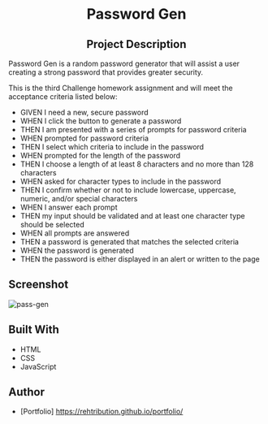 <h1 align="center">Password Gen</h1>

<h2 align="center">Project Description</h2>
Password Gen is a random password generator that will assist a user creating a strong password that provides greater security.


This is the third Challenge homework assignment and will meet the acceptance criteria listed below:

- GIVEN I need a new, secure password
- WHEN I click the button to generate a password
- THEN I am presented with a series of prompts for password criteria
- WHEN prompted for password criteria
- THEN I select which criteria to include in the password
- WHEN prompted for the length of the password
- THEN I choose a length of at least 8 characters and no more than 128 characters
- WHEN asked for character types to include in the password
- THEN I confirm whether or not to include lowercase, uppercase, numeric, and/or special characters
- WHEN I answer each prompt
- THEN my input should be validated and at least one character type should be selected
- WHEN all prompts are answered
- THEN a password is generated that matches the selected criteria
- WHEN the password is generated
- THEN the password is either displayed in an alert or written to the page



## Screenshot

![pass-gen](https://user-images.githubusercontent.com/92597876/141696670-8d046e46-bee5-4d46-86b4-16db5d1051b6.JPG)


## Built With

- HTML
- CSS
- JavaScript

## Author

- [Portfolio] https://rehtribution.github.io/portfolio/

